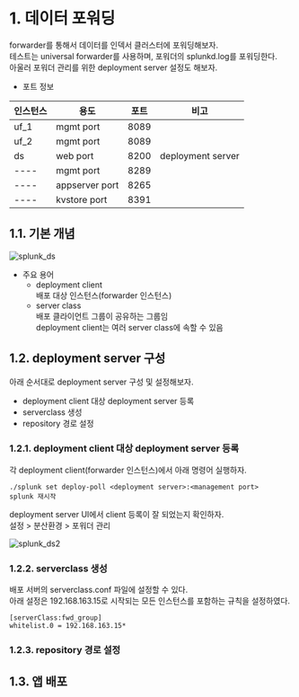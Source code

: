 # 1. 데이터 포워딩

forwarder를 통해서 데이터를 인덱서 클러스터에 포워딩해보자.  
테스트는 universal forwarder를 사용하며, 포워더의 splunkd.log를 포워딩한다.  
아울러 포워더 관리를 위한 deployment server 설정도 해보자.  

- 포트 정보  

인스턴스|용도|포트|비고
---- | ---- | ---- | ----
uf_1|mgmt port|8089|
uf_2|mgmt port|8089|
ds|web port|8200|deployment server
----|mgmt port|8289|
----|appserver port|8265|
----|kvstore port|8391|

## 1.1. 기본 개념

![splunk_ds](https://user-images.githubusercontent.com/6319057/47540078-4c705580-d90e-11e8-88b0-27857f0a7008.PNG)

- 주요 용어  
  - deployment client  
  배포 대상 인스턴스(forwarder 인스턴스)
  - server class  
  배포 클라이언트 그룹이 공유하는 그룹임  
  deployment client는 여러 server class에 속할 수 있음  
  
## 1.2. deployment server 구성

아래 순서대로 deployment server 구성 및 설정해보자.

- deployment client 대상 deployment server 등록  
- serverclass 생성  
- repository 경로 설정  

### 1.2.1. deployment client 대상 deployment server 등록

각 deployment client(forwarder 인스턴스)에서 아래 명령어 실행하자.  

```
./splunk set deploy-poll <deployment server>:<management port>
splunk 재시작
```

deployment server UI에서 client 등록이 잘 되었는지 확인하자.  
설정 > 분산환경 > 포워더 관리  

![splunk_ds2](https://user-images.githubusercontent.com/6319057/47540562-bc7fdb00-d910-11e8-9700-17841bbd890d.PNG)

### 1.2.2. serverclass 생성

배포 서버의 serverclass.conf 파일에 설정할 수 있다.  
아래 설정은 192.168.163.15로 시작되는 모든 인스턴스를 포함하는 규칙을 설정하였다.  

```
[serverClass:fwd_group]
whitelist.0 = 192.168.163.15*
```

### 1.2.3. repository 경로 설정


## 1.3. 앱 배포

